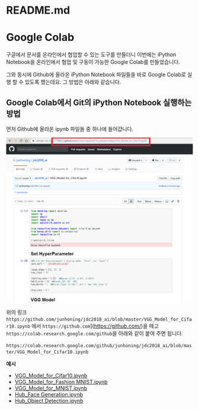 # README.md

# Google Colab

구글에서 문서를 온라인에서 협업할 수 있는 도구를 만들더니 이번에는 iPython Notebook을 온라인에서 협업 및 구동이 가능한 Google Colab를 만들었습니다. 

그와 동시에 Github에 올라온 iPython Notebook 파일들을 바로 Google Colab로 실행 할 수 있도록 했는데요. 그 방법은 아래와 같습니다. 

## Google Colab에서 Git의 iPython Notebook 실행하는 방법

먼저 Github에 올라온 ipynb 파일들 중 하나에 들어갑니다. 

![screenshot](https://github.com/junhoning/jdc2018_ai/blob/master/source/Untitled-340aa2ac-6e05-4c59-ae26-260a537f7383.png?raw=true)

위의 링크 `https://github.com/junhoning/jdc2018_ai/blob/master/VGG_Model_for_Cifar10.ipynb` 에서 `https://github.com`](https://github.com/)을 떼고 `https://colab.research.google.com/github`을 아래와 같이 붙여 주면 됩니다. 

`https://colab.research.google.com/github/junhoning/jdc2018_ai/blob/master/VGG_Model_for_Cifar10.ipynb`


**예시** 

- [VGG_Model_for_Cifar10.ipynb](https://colab.research.google.com/github/junhoning/jdc2018_ai/blob/master/VGG_Model_for_Cifar10.ipynb)
- [VGG_Model_for_Fashion MNIST.ipynb](https://colab.research.google.com/github/jdc2018_ai/blob/master/VGG_Model_for_Fashion%20MNIST.ipynb)
- [VGG_Model_for_MNIST.ipynb](https://colab.research.google.com/github/junhoning/jdc2018_ai/blob/master/VGG_Model_for_MNIST.ipynb)
- [Hub_Face Generation.ipynb](https://colab.research.google.com/github/junhoning/jdc2018_ai/blob/master/Hub_Face%20Generation.ipynb)
- [Hub_Object Detection.ipynb](https://colab.research.google.com/github/junhoning/jdc2018_ai/blob/master/Hub_Object%20Detection.ipynb)
